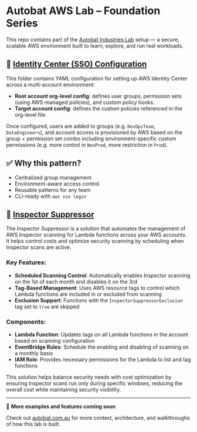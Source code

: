 
# Autobat AWS Lab – Foundation Series
This repo contains part of the [Autobat Industries Lab](https://autobat.com.au) setup — a secure, scalable AWS environment built to learn, explore, and run real workloads.

## 🔐 [Identity Center (SSO) Configuration](https://www.autobat.com.au/page/lab-foundation--identity-center-sso)

This folder contains YAML configuration for setting up AWS Identity Center across a multi-account environment:

- **Root account org-level config**: defines user groups, permission sets (using AWS-managed policies), and custom policy hooks.
- **Target account config**: defines the custom policies referenced in the org-level file.

Once configured, users are added to groups (e.g. `DevOpsTeam`, `DataEngineers`), and account access is provisioned by AWS based on the group + permission set combo including environment-specific custom permissions (e.g. more control in `NonProd`, more restriction in `Prod`).

## ✅ Why this pattern?

- Centralized group management  
- Environment-aware access control  
- Reusable patterns for any team  
- CLI-ready with `aws sso login`

## 🔐 [Inspector Suppressor](https://www.autobat.com.au/page/lab-foundation--inspector-suppressor)

The Inspector Suppressor is a solution that automates the management of AWS Inspector scanning for Lambda functions across your AWS accounts. It helps control costs and optimize security scanning by scheduling when Inspector scans are active.

### Key Features:

- **Scheduled Scanning Control**: Automatically enables Inspector scanning on the 1st of each month and disables it on the 3rd
- **Tag-Based Management**: Uses AWS resource tags to control which Lambda functions are included in or excluded from scanning
- **Exclusion Support**: Functions with the `InspectorSuppressorExclusion` tag set to `true` are skipped

### Components:

- **Lambda Function**: Updates tags on all Lambda functions in the account based on scanning configuration
- **EventBridge Rules**: Schedule the enabling and disabling of scanning on a monthly basis
- **IAM Role**: Provides necessary permissions for the Lambda to list and tag functions

This solution helps balance security needs with cost optimization by ensuring Inspector scans run only during specific windows, reducing the overall cost while maintaining security visibility.

---

🔧 **More examples and features coming soon**

Check out [autobat.com.au](https://autobat.com.au) for more context, architecture, and walkthroughs of how this lab is built.
